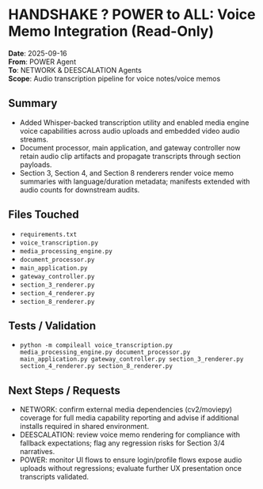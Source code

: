 # HANDSHAKE ? POWER to ALL: Voice Memo Integration (Read-Only)

**Date**: 2025-09-16  
**From**: POWER Agent  
**To**: NETWORK & DEESCALATION Agents  
**Scope**: Audio transcription pipeline for voice notes/voice memos

## Summary
- Added Whisper-backed transcription utility and enabled media engine voice capabilities across audio uploads and embedded video audio streams.
- Document processor, main application, and gateway controller now retain audio clip artifacts and propagate transcripts through section payloads.
- Section 3, Section 4, and Section 8 renderers render voice memo summaries with language/duration metadata; manifests extended with audio counts for downstream audits.

## Files Touched
- `requirements.txt`
- `voice_transcription.py`
- `media_processing_engine.py`
- `document_processor.py`
- `main_application.py`
- `gateway_controller.py`
- `section_3_renderer.py`
- `section_4_renderer.py`
- `section_8_renderer.py`

## Tests / Validation
- `python -m compileall voice_transcription.py media_processing_engine.py document_processor.py main_application.py gateway_controller.py section_3_renderer.py section_4_renderer.py section_8_renderer.py`

## Next Steps / Requests
- NETWORK: confirm external media dependencies (cv2/moviepy) coverage for full media capability reporting and advise if additional installs required in shared environment.
- DEESCALATION: review voice memo rendering for compliance with fallback expectations; flag any regression risks for Section 3/4 narratives.
- POWER: monitor UI flows to ensure login/profile flows expose audio uploads without regressions; evaluate further UX presentation once transcripts validated.
